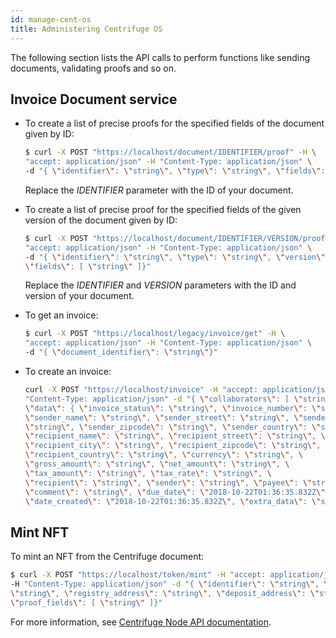 ```yaml
---
id: manage-cent-os
title: Administering Centrifuge OS
---
```


The following section lists the API calls to perform functions like sending documents, validating proofs and so on.

## Invoice Document service

* To create a list of precise proofs for the specified fields of the document given by ID:

  ```bash
  $ curl -X POST "https://localhost/document/IDENTIFIER/proof" -H \
  "accept: application/json" -H "Content-Type: application/json" \
  -d "{ \"identifier\": \"string\", \"type\": \"string\", \"fields\": [ \"string\" ]}"
  ```

  Replace the _IDENTIFIER_ parameter with the ID of your document.

* To create a list of precise proof for the specified fields of the given version of the document given by ID:

  ```bash
  $ curl -X POST "https://localhost/document/IDENTIFIER/VERSION/proof" -H \
  "accept: application/json" -H "Content-Type: application/json" \
  -d "{ \"identifier\": \"string\", \"type\": \"string\", \"version\": \"string\", \
  \"fields\": [ \"string\" ]}"
  ```
  Replace the _IDENTIFIER_ and _VERSION_ parameters with the ID and version of your document.
* To get an invoice:

  ```bash
  $ curl -X POST "https://localhost/legacy/invoice/get" -H \
  "accept: application/json" -H "Content-Type: application/json" \
  -d "{ \"document_identifier\": \"string\"}"
  ```

* To create an invoice:

  ```bash
  curl -X POST "https://localhost/invoice" -H "accept: application/json" -H \
  "Content-Type: application/json" -d "{ \"collaborators\": [ \"string\" ], \
  \"data\": { \"invoice_status\": \"string\", \"invoice_number\": \"string\", \
  \"sender_name\": \"string\", \"sender_street\": \"string\", \"sender_city\": \
  \"string\", \"sender_zipcode\": \"string\", \"sender_country\": \"string\", \
  \"recipient_name\": \"string\", \"recipient_street\": \"string\", \
  \"recipient_city\": \"string\", \"recipient_zipcode\": \"string\", \
  \"recipient_country\": \"string\", \"currency\": \"string\", \
  \"gross_amount\": \"string\", \"net_amount\": \"string\", \
  \"tax_amount\": \"string\", \"tax_rate\": \"string\", \
  \"recipient\": \"string\", \"sender\": \"string\", \"payee\": \"string\", \
  \"comment\": \"string\", \"due_date\": \"2018-10-22T01:36:35.832Z\", \
  \"date_created\": \"2018-10-22T01:36:35.832Z\", \"extra_data\": \"string\" }}"
  ```

## Mint NFT

To mint an NFT from the Centrifuge document:

  ```bash
  $ curl -X POST "https://localhost/token/mint" -H "accept: application/json" \
  -H "Content-Type: application/json" -d "{ \"identifier\": \"string\", \"type\": \
  \"string\", \"registry_address\": \"string\", \"deposit_address\": \"string\", \
  \"proof_fields\": [ \"string\" ]}"
  ```

For more information, see [Centrifuge Node API documentation](https://app.swaggerhub.com/apis-docs/centrifuge.io/cent-node/0.0.2).
